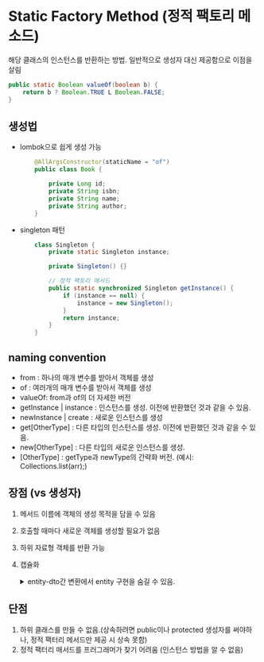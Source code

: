 # Static Factory Method (정적 팩토리 메소드)

해당 클래스의 인스턴스를 반환하는 방법. 일반적으로 생성자 대신 제공함으로 이점을 살림
```java
public static Boolean valueOf(boolean b) {
    return b ? Boolean.TRUE L Boolean.FALSE;
}
```

## 생성법

* lombok으로 쉽게 생성 가능
    ```java
        @AllArgsConstructor(staticName = "of")
        public class Book {

            private Long id;
            private String isbn;
            private String name;
            private String author;
        }
    ```

* singleton 패턴
    ```java
        class Singleton {
            private static Singleton instance;

            private Singleton() {}

            // 정적 팩토리 메서드
            public static synchronized Singleton getInstance() {
                if (instance == null) {
                    instance = new Singleton();
                }
                return instance;
            }
        }
    ```



## naming convention
* from : 하나의 매개 변수를 받아서 객체를 생성
* of : 여러개의 매개 변수를 받아서 객체를 생성
* valueOf: from과 of의 더 자세한 버전
* getInstance | instance : 인스턴스를 생성. 이전에 반환했던 것과 같을 수 있음.
* newInstance | create : 새로운 인스턴스를 생성
* get[OtherType] : 다른 타입의 인스턴스를 생성. 이전에 반환했던 것과 같을 수 있음.
* new[OtherType] : 다른 타입의 새로운 인스턴스를 생성.
* [OtherType] : getType과 newType의 간략화 버전. (예시: Collections.list(arr);)


## 장점 (vs 생성자)
1. 메서드 이름에 객체의 생성 목적을 담을 수 있음
2. 호출할 때마다 새로운 객체를 생성할 필요가 없음
3. 하위 자료형 객체를 반환 가능
4. 캡슐화 <details><summary> entity-dto간 변환에서 entity 구현을 숨길 수 있음.</summary>

    ```java
    Car carDto = CarDto.from(car); // 정적 팩토리 메서드를 쓴 경우
    CarDto carDto = new CarDto(car.getName(), car.getPosition); // 생성자를 쓴 경우
    ```
    </details>

## 단점
  1. 하위 클래스를 만들 수 없음.(상속하려면 public이나 protected 생성자를 써야하나, 정적 팩터리 메서드만 제공 시 상속 못함) 
  2. 정적 팩터리 매서드를 프러그래머가 찾기 어려움 (인스턴스 방법을 알 수 없음)